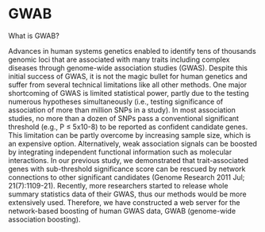 # GWAB
What is GWAB?

Advances in human systems genetics enabled to identify tens of thousands genomic loci that are associated with many traits including complex diseases through genome-wide association studies (GWAS). Despite this initial success of GWAS, it is not the magic bullet for human genetics and suffer from several technical limitations like all other methods. One major shortcoming of GWAS is limited statistical power, partly due to the testing numerous hypotheses simultaneously (i.e., testing significance of association of more than million SNPs in a study). In most association studies, no more than a dozen of SNPs pass a conventional significant threshold (e.g., P ≤ 5x10-8) to be reported as confident candidate genes. This limitation can be partly overcome by increasing sample size, which is an expensive option. Alternatively, weak association signals can be boosted by integrating independent functional information such as molecular interactions. In our previous study, we demonstrated that trait-associated genes with sub-threshold significance score can be rescued by network connections to other significant candidates (Genome Research 2011 Jul; 21(7):1109-21). Recently, more researchers started to release whole summary statistics data of their GWAS, thus our methods would be more extensively used. Therefore, we have constructed a web server for the network-based boosting of human GWAS data, GWAB (genome-wide association boosting).
